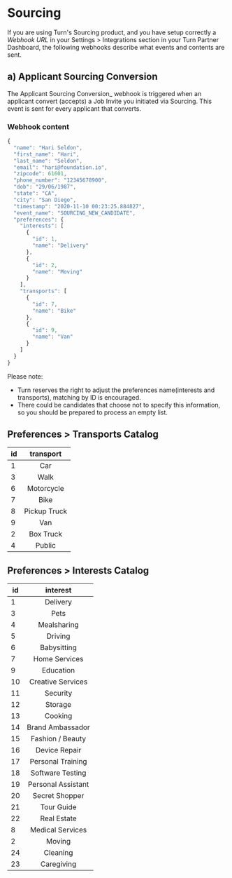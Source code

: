 # Sourcing

If you are using Turn's Sourcing product, and you have setup correctly a _Webhook URL_ in your Settings > Integrations section in your Turn Partner Dashboard, the following webhooks describe what events and contents are sent. 

## a) Applicant Sourcing Conversion

The Applicant Sourcing Conversion_ webhook is triggered when an applicant convert (accepts) a Job Invite you initiated via Sourcing. This event is sent for every applicant that converts.


### Webhook content

```javascript
{
  "name": "Hari Seldon",
  "first_name": "Hari",
  "last_name": "Seldon",
  "email": "hari@foundation.io",
  "zipcode": 61601,
  "phone_number": "12345678900",
  "dob": "29/06/1987",
  "state": "CA",
  "city": "San Diego",
  "timestamp": "2020-11-10 00:23:25.884827",
  "event_name": "SOURCING_NEW_CANDIDATE",
  "preferences": {
    "interests": [
      {
        "id": 1,
        "name": "Delivery"
      },
      {
        "id": 2,
        "name": "Moving"
      }
    ],
    "transports": [
      {
        "id": 7,
        "name": "Bike"
      },
      {
        "id": 9,
        "name": "Van"
      }
    ]
  }
}
```

Please note:
* Turn reserves the right to adjust the preferences name(interests and transports), matching by ID is encouraged.
* There could be candidates that choose not to specify this information, so you should be prepared to process an empty list.


## Preferences > Transports Catalog
|id|transport|
|-|:---------:|
|1|Car|
|3|Walk|
|6|Motorcycle|
|7|Bike|
|8|Pickup Truck|
|9|Van|
|2|Box Truck|
|4|Public|

## Preferences > Interests Catalog
|id|interest|
|-|:---------:|
|1	|Delivery|
|3	|Pets|
|4	|Mealsharing|
|5	|Driving|
|6	|Babysitting|
|7	|Home Services|
|9	|Education|
|10	|Creative Services|
|11	|Security|
|12	|Storage|
|13	|Cooking|
|14	|Brand Ambassador|
|15	|Fashion / Beauty|
|16	|Device Repair|
|17	|Personal Training|
|18	|Software Testing|
|19	|Personal Assistant|
|20	|Secret Shopper|
|21	|Tour Guide|
|22	|Real Estate|
|8	|Medical Services|
|2	|Moving|
|24	|Cleaning|
|23	|Caregiving|